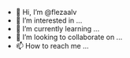 - 👋 Hi, I’m @flezaalv
- 👀 I’m interested in ...
- 🌱 I’m currently learning ...
- 💞️ I’m looking to collaborate on ...
- 📫 How to reach me ...

<!---
flezaalv/flezaalv is a ✨ special ✨ repository because its `README.md` (this file) appears on your GitHub profile.
You can click the Preview link to take a look at your changes.
--->

